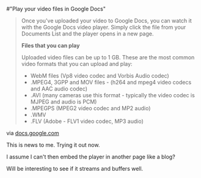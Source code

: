 #"Play your video files in Google Docs"


 <div class="posterous_bookmarklet_entry">
 <blockquote class="posterous_long_quote"><p>Once you've uploaded your video to Google Docs, you can watch it with the Google Docs video player. Simply click the file from your Documents List and the player opens in a new page.</p>
<p><strong>Files that you can play</strong></p>
<p>Uploaded video files can be up to 1 GB. These are the most common video formats that you can upload and play:
</p><ul>
<li>WebM files (Vp8 video codec and Vorbis Audio codec)</li>
<li>.MPEG4, 3GPP and MOV files - (h264 and mpeg4 video codecs and AAC audio codec)</li>
<li>.AVI (many cameras use this format - typically the video codec is MJPEG and audio is PCM)</li>
<li>.MPEGPS (MPEG2 video codec and MP2 audio)</li>
<li>.WMV</li>
<li>.FLV (Adobe - FLV1 video codec, MP3 audio)</li></ul></blockquote>

<div class="posterous_quote_citation">via <a href="http://docs.google.com/support/bin/answer.py?answer=1047043&amp;hl=en_GB">docs.google.com</a></div>
 <p>This is news to me. Trying it out now. 
</p><p>I assume I can't then embed the player in another page like a blog?
</p><p>Will be interesting to see if it streams and buffers well.</p></div>
 